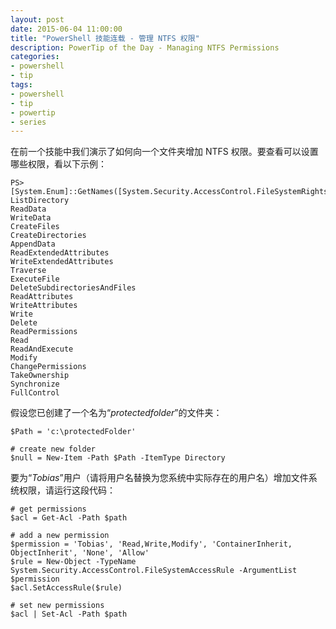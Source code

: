 ```yaml
---
layout: post
date: 2015-06-04 11:00:00
title: "PowerShell 技能连载 - 管理 NTFS 权限"
description: PowerTip of the Day - Managing NTFS Permissions
categories:
- powershell
- tip
tags:
- powershell
- tip
- powertip
- series
---
```

在前一个技能中我们演示了如何向一个文件夹增加 NTFS 权限。要查看可以设置哪些权限，看以下示例：

    PS> [System.Enum]::GetNames([System.Security.AccessControl.FileSystemRights])
    ListDirectory
    ReadData
    WriteData
    CreateFiles
    CreateDirectories
    AppendData
    ReadExtendedAttributes
    WriteExtendedAttributes
    Traverse
    ExecuteFile
    DeleteSubdirectoriesAndFiles
    ReadAttributes
    WriteAttributes
    Write
    Delete
    ReadPermissions
    Read
    ReadAndExecute
    Modify
    ChangePermissions
    TakeOwnership
    Synchronize
    FullControl

假设您已创建了一个名为“_protectedfolder_”的文件夹：

    $Path = 'c:\protectedFolder'

    # create new folder
    $null = New-Item -Path $Path -ItemType Directory

要为“_Tobias_”用户（请将用户名替换为您系统中实际存在的用户名）增加文件系统权限，请运行这段代码：

    # get permissions
    $acl = Get-Acl -Path $path

    # add a new permission
    $permission = 'Tobias', 'Read,Write,Modify', 'ContainerInherit, ObjectInherit', 'None', 'Allow'
    $rule = New-Object -TypeName System.Security.AccessControl.FileSystemAccessRule -ArgumentList $permission
    $acl.SetAccessRule($rule)

    # set new permissions
    $acl | Set-Acl -Path $path

<!--本文国际来源：[Managing NTFS Permissions](http://community.idera.com/powershell/powertips/b/tips/posts/managing-ntfs-permissions)-->
